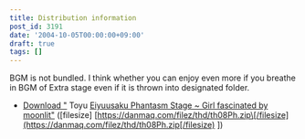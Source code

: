 ```yaml
---
title: Distribution information
post_id: 3191
date: '2004-10-05T00:00:00+09:00'
draft: true
tags: []
---
```


BGM is not bundled. I think whether you can enjoy even more if you breathe in BGM of Extra stage even if it is thrown into designated folder.

*   [Download "](https://danmaq.com/filez/thd/th08Ph.zip) Toyu [Eiyuusaku Phantasm Stage ~ Girl fascinated by moonlit"](https://danmaq.com/filez/thd/th08Ph.zip) (\[filesize\] [https://danmaq.com/filez/thd/th08Ph.zip\[/filesize](https://danmaq.com/filez/thd/th08Ph.zip[/filesize) \])
